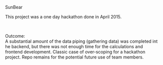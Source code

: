 SunBear
<br>

<p>This project was a one day hackathon done in April 2015.</p>
<br>

<p>Outcome:<br>A substantial amount of the data piping (gathering data) was completed int he backend, but there was not enough time for the calculations and frontend development. Classic case of over-scoping for a hackathon project. Repo remains for the potential future use of team members.</p>
